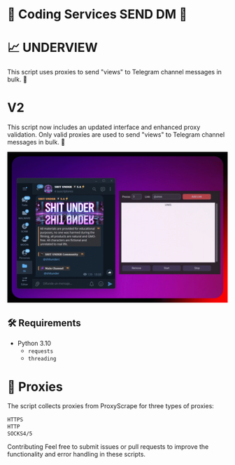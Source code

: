 # 🎫 Coding Services SEND DM 🎫

# 📈 UNDERVIEW

This script uses proxies to send "views" to Telegram channel messages in bulk. 🚀

# V2

This script now includes an updated interface and enhanced proxy validation. Only valid proxies are used to send "views" to Telegram channel messages in bulk. 🚀

![Telethon-GUI](main.gif)

## 🛠 Requirements

- Python 3.10
  - `requests`
  - `threading`

# 📡 Proxies

The script collects proxies from ProxyScrape for three types of proxies:

    HTTPS
    HTTP
    SOCKS4/5

Contributing
Feel free to submit issues or pull requests to improve the functionality and error handling in these scripts.
